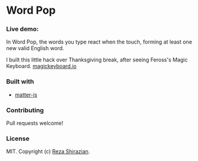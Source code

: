 # Word Pop

### Live demo:

In Word Pop, the words you type react when the touch, forming at least one new valid English word. 

I built this little hack over Thanksgiving break, after seeing Feross's Magic Keyboard. [magickeyboard.io](http://magickeyboard.io)

### Built with

- [matter-js](http://brm.io/matter-js/)

### Contributing

Pull requests welcome!

### License

MIT. Copyright (c) [Reza Shirazian](http://reza.codes).
